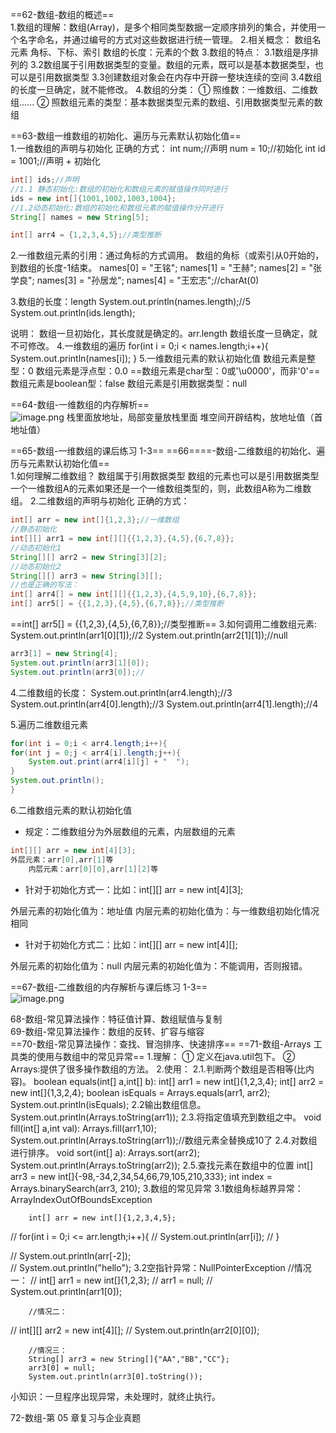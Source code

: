 ==62-数组-数组的概述==  
1.数组的理解：数组(Array)，是多个相同类型数据一定顺序排列的集合，并使用一个名字命名，并通过编号的方式对这些数据进行统一管理。
2.相关概念：
数组名
元素
 角标、下标、索引 
 数组的长度：元素的个数
3.数组的特点：
	3.1数组是序排列的 
	3.2数组属于引用数据类型的变量。数组的元素，既可以是基本数据类型，也可以是引用数据类型
	3.3创建数组对象会在内存中开辟一整块连续的空间
	3.4数组的长度一旦确定，就不能修改。 
4.数组的分类：
① 照维数：一维数组、二维数组......
② 照数组元素的类型：基本数据类型元素的数组、引用数据类型元素的数组

==63-数组一维数组的初始化、遍历与元素默认初始化值==  
1.一维数组的声明与初始化
正确的方式：
int num;//声明
num = 10;//初始化
int id = 1001;//声明 + 初始化

```java
int[] ids;//声明
//1.1 静态初始化:数组的初始化和数组元素的赋值操作同时进行
ids = new int[]{1001,1002,1003,1004};
//1.2动态初始化:数组的初始化和数组元素的赋值操作分开进行
String[] names = new String[5];

int[] arr4 = {1,2,3,4,5};//类型推断
```

2.一维数组元素的引用：通过角标的方式调用。
数组的角标（或索引从0开始的，到数组的长度-1结束。
names[0] = "王铭";
names[1] = "王赫";
names[2] = "张学良";
names[3] = "孙居龙";
names[4] = "王宏志";//charAt(0)

3.数组的长度：length
System.out.println(names.length);//5
System.out.println(ids.length);

说明：
数组一旦初始化，其长度就是确定的。arr.length
数组长度一旦确定，就不可修改。
4.一维数组的遍历
for(int i = 0;i < names.length;i++){
System.out.println(names[i]);
}
5.一维数组元素的默认初始化值
数组元素是整型：0 
数组元素是浮点型：0.0
==数组元素是char型：0或'\u0000'，而非'0'==
数组元素是boolean型：false
数组元素是引用数据类型：null

 ==64-数组-一维数组的内存解析==  
![image.png](https://yuling-1318764606.cos.ap-chengdu.myqcloud.com/blog/1676455218210-a9e3eb93-f232-4837-b110-7fa3baa24633.png)
栈里面放地址，局部变量放栈里面
堆空间开辟结构，放地址值（首地址值）

==65-数组-一维数组的课后练习 1-3== 
==66====-数组-二维数组的初始化、遍历与元素默认初始化值==   
1.如何理解二维数组？
数组属于引用数据类型
数组的元素也可以是引用数据类型
一个一维数组A的元素如果还是一个一维数组类型的，则，此数组A称为二维数组。
2.二维数组的声明与初始化
正确的方式：

```java
int[] arr = new int[]{1,2,3};//一维数组
//静态初始化
int[][] arr1 = new int[][]{{1,2,3},{4,5},{6,7,8}};
//动态初始化1
String[][] arr2 = new String[3][2];
//动态初始化2
String[][] arr3 = new String[3][];
//也是正确的写法：
int[] arr4[] = new int[][]{{1,2,3},{4,5,9,10},{6,7,8}};
int[] arr5[] = {{1,2,3},{4,5},{6,7,8}};//类型推断
```

==int[] arr5[] = {{1,2,3},{4,5},{6,7,8}};//类型推断==
3.如何调用二维数组元素:
System.out.println(arr1[0][1]);//2
System.out.println(arr2[1][1]);//null

```java
arr3[1] = new String[4];
System.out.println(arr3[1][0]);
System.out.println(arr3[0]);//
```

4.二维数组的长度：
System.out.println(arr4.length);//3
System.out.println(arr4[0].length);//3
System.out.println(arr4[1].length);//4

5.遍历二维数组元素

```java
for(int i = 0;i < arr4.length;i++){
for(int j = 0;j < arr4[i].length;j++){
    System.out.print(arr4[i][j] + "  ");
}
System.out.println();
}
```

6.二维数组元素的默认初始化值

- 规定：二维数组分为外层数组的元素，内层数组的元素

```java
int[][] arr = new int[4][3];
外层元素：arr[0],arr[1]等
    内层元素：arr[0][0],arr[1][2]等
```

- 针对于初始化方式一：比如：int[][] arr = new int[4][3];

外层元素的初始化值为：地址值
内层元素的初始化值为：与一维数组初始化情况相同

- 针对于初始化方式二：比如：int[][] arr = new int[4][];

 外层元素的初始化值为：null
 内层元素的初始化值为：不能调用，否则报错。

==67-数组-二维数组的内存解析与课后练习 1-3==  
![image.png](https://yuling-1318764606.cos.ap-chengdu.myqcloud.com/blog/1676543604055-cf9577ec-5c1e-4048-8dff-696307dce0d3.png)

68-数组-常见算法操作：特征值计算、数组赋值与复制  
69-数组-常见算法操作：数组的反转、扩容与缩容  
==70-数组-常见算法操作：查找、冒泡排序、快速排序==
==71-数组-Arrays 工具类的使用与数组中的常见异常== 
1.理解：
① 定义在java.util包下。
② Arrays:提供了很多操作数组的方法。
2.使用：
	2.1.判断两个数组是否相等(比内容)。
  boolean equals(int[] a,int[] b):
		int[] arr1 = new int[]{1,2,3,4};
		int[] arr2 = new int[]{1,3,2,4};
		boolean isEquals = Arrays.equals(arr1, arr2);
		System.out.println(isEquals);
	2.2输出数组信息。
		System.out.println(Arrays.toString(arr1));
	2.3.将指定值填充到数组之中。
         void fill(int[] a,int val):
		Arrays.fill(arr1,10);
		System.out.println(Arrays.toString(arr1));//数组元素全替换成10了
	2.4.对数组进行排序。
   void sort(int[] a):
		Arrays.sort(arr2);
		System.out.println(Arrays.toString(arr2));
		2.5.查找元素在数组中的位置
		int[] arr3 = new int[]{-98,-34,2,34,54,66,79,105,210,333};
		int index = Arrays.binarySearch(arr3, 210);
3.数组的常见异常
3.1数组角标越界异常：ArrayIndexOutOfBoundsException

		int[] arr = new int[]{1,2,3,4,5};	

//		for(int i = 0;i <= arr.length;i++){
//			System.out.println(arr[i]);
//		}
		
//		System.out.println(arr[-2]);	
//		System.out.println("hello");
3.2空指针异常：NullPointerException
	      //情况一：
//		int[] arr1 = new int[]{1,2,3};
//		arr1 = null;
//		System.out.println(arr1[0]);
		

		//情况二：

//		int[][] arr2 = new int[4][];
//		System.out.println(arr2[0][0]);
		

		//情况三：
		String[] arr3 = new String[]{"AA","BB","CC"};
		arr3[0] = null;
		System.out.println(arr3[0].toString());

小知识：一旦程序出现异常，未处理时，就终止执行。

 72-数组-第 05 章复习与企业真题  